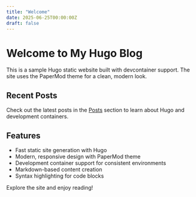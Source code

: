 ```yaml
---
title: "Welcome"
date: 2025-06-25T00:00:00Z
draft: false
---
```


# Welcome to My Hugo Blog

This is a sample Hugo static website built with devcontainer support. The site uses the PaperMod theme for a clean, modern look.

## Recent Posts

Check out the latest posts in the [Posts](/posts/) section to learn about Hugo and development containers.

## Features

- Fast static site generation with Hugo
- Modern, responsive design with PaperMod theme
- Development container support for consistent environments
- Markdown-based content creation
- Syntax highlighting for code blocks

Explore the site and enjoy reading!
